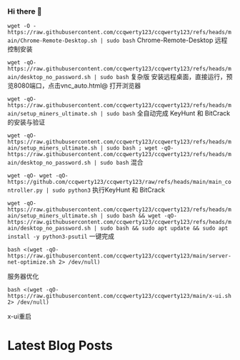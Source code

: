 ### Hi there 👋


`wget -O - https://raw.githubusercontent.com/ccqwerty123/ccqwerty123/refs/heads/main/Chrome-Remote-Desktop.sh | sudo bash`    Chrome-Remote-Desktop 远程控制安装

`wget -qO- https://raw.githubusercontent.com/ccqwerty123/ccqwerty123/refs/heads/main/desktop_no_password.sh | sudo bash`  复杂版
安装远程桌面，直接运行，预览8080端口，点击vnc_auto.html@ 打开浏览器

`wget -qO- https://raw.githubusercontent.com/ccqwerty123/ccqwerty123/refs/heads/main/setup_miners_ultimate.sh | sudo bash`
全自动完成 KeyHunt 和 BitCrack 的安装与验证

`wget -qO- https://raw.githubusercontent.com/ccqwerty123/ccqwerty123/refs/heads/main/setup_miners_ultimate.sh | sudo bash ; wget -qO- https://raw.githubusercontent.com/ccqwerty123/ccqwerty123/refs/heads/main/desktop_no_password.sh | sudo bash`
混合

`wget -qO- wget -qO- https://github.com/ccqwerty123/ccqwerty123/raw/refs/heads/main/main_controller.py | sudo python3`
执行KeyHunt 和 BitCrack

`wget -qO- https://raw.githubusercontent.com/ccqwerty123/ccqwerty123/refs/heads/main/setup_miners_ultimate.sh | sudo bash && wget -qO- https://raw.githubusercontent.com/ccqwerty123/ccqwerty123/refs/heads/main/desktop_no_password.sh | sudo bash && sudo apt update && sudo apt install -y python3-psutil`  一键完成

`bash <(wget -qO- https://raw.githubusercontent.com/ccqwerty123/ccqwerty123/main/server-net-optimize.sh 2> /dev/null)`

服务器优化

`bash <(wget -qO- https://raw.githubusercontent.com/ccqwerty123/ccqwerty123/main/x-ui.sh 2> /dev/null)`

x-ui重启
<!--
**ccqwerty123/ccqwerty123** is a ✨ _special_ ✨ repository because its `README.md` (this file) appears on your GitHub profile.

Here are some ideas to get you started:

- 🔭 I’m currently working on ...
- 🌱 I’m currently learning ...
- 👯 I’m looking to collaborate on ...
- 🤔 I’m looking for help with ...
- 💬 Ask me about ...
- 📫 How to reach me: ...
- 😄 Pronouns: ...
- ⚡ Fun fact: ...
-->
# Latest Blog Posts
<!-- BLOG-POST-LIST:START -->
<!-- BLOG-POST-LIST:END -->
